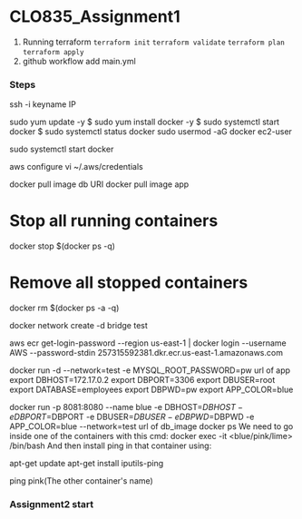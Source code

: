 # CLO835_Assignment1

1. Running terraform
   `terraform init`
   `terraform validate`
   `terraform plan`
   `terraform apply`
3. github workflow add main.yml
### Steps
 ssh -i keyname IP

sudo yum update -y
$ sudo yum install docker -y
$ sudo systemctl start docker
$ sudo systemctl status docker
sudo usermod -aG docker ec2-user

sudo systemctl start docker

aws configure
vi ~/.aws/credentials

docker pull image db URI
docker pull image app

# Stop all running containers
docker stop $(docker ps -q)

# Remove all stopped containers
docker rm $(docker ps -a -q)

docker network create  -d bridge test 


aws ecr get-login-password --region us-east-1 | docker login --username AWS --password-stdin 257315592381.dkr.ecr.us-east-1.amazonaws.com

docker run -d --network=test -e MYSQL_ROOT_PASSWORD=pw url of app
export DBHOST=172.17.0.2
export DBPORT=3306
export DBUSER=root
export DATABASE=employees
export DBPWD=pw
export APP_COLOR=blue

  docker run -p 8081:8080 --name blue -e DBHOST=$DBHOST -e DBPORT=$DBPORT -e DBUSER=$DBUSER -e DBPWD=$DBPWD -e APP_COLOR=blue --network=test url of db_image
docker ps
We need to go inside one of the containers with this cmd:
docker exec -it <blue/pink/lime> /bin/bash
 And then install ping in that container using:

apt-get update
apt-get install iputils-ping

ping pink(The other container's name)

### Assignment2 start
